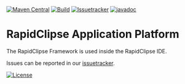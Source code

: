 [![Maven Central](https://img.shields.io/maven-central/v/com.rapidclipse/rap)](https://mvnrepository.com/artifact/com.rapidclipse/rap)
[![Build](https://img.shields.io/github/actions/workflow/status/RapidClipse/rapid-application-platform/checkBuild.yml)](https://github.com/RapidClipse/rapid-application-platform/actions/workflows/checkBuild.yml?query=branch%3A11.0)
[![Issuetracker](https://img.shields.io/badge/issuetracker-jira-0052CC?logo=jira-software)](https://xdevsoftware.atlassian.net/browse/XDEVSERVER)
[![javadoc](https://javadoc.io/badge2/com.rapidclipse/rap-server-core/javadoc.svg)](https://javadoc.io/doc/com.rapidclipse)

# RapidClipse Application Platform

The RapidClipse Framework is used inside the RapidClipse IDE.

Issues can be reported in our [issuetracker](https://xdevsoftware.atlassian.net/browse/XDEVSERVER).

[![License](https://img.shields.io/github/license/RapidClipse/rapid-application-platform)](./LICENSE)
